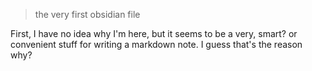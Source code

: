 > the very first obsidian file

First, I have no idea why I'm here, but it seems to be a very, smart? or convenient stuff for writing a markdown note. I guess that's the reason why?